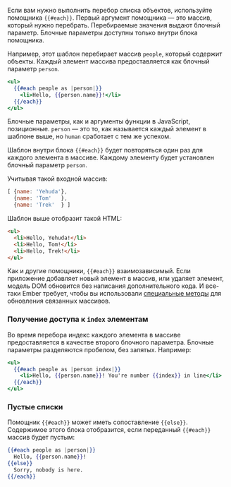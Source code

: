 Если вам нужно выполнить перебор списка объектов, используйте помощника `{{#each}}`. Первый аргумент помощника — это массив, который нужно перебрать. Перебираемые значения выдают блочный параметр. Блочные параметры доступны только внутри блока помощника.

Например, этот шаблон перебирает массив `people`, который содержит объекты. Каждый элемент массива предоставляется как блочный параметр `person`.

```hbs
<ul>
  {{#each people as |person|}}
    <li>Hello, {{person.name}}!</li>
  {{/each}}
</ul>
```

Блочные параметры, как и аргументы функции в JavaScript, позиционные. `person` — это то, как называется каждый элемент в шаблоне выше, но `human` сработает с тем же успехом.

Шаблон внутри блока `{{#each}}` будет повторяться один раз для каждого элемента в массиве. Каждому элементу будет установлен блочный параметр `person`.

Учитывая такой входной массив:

```js
[ {name: 'Yehuda'},
  {name: 'Tom'   },
  {name: 'Trek'  } ]
```

Шаблон выше отобразит такой HTML:

```html
<ul>
  <li>Hello, Yehuda!</li>
  <li>Hello, Tom!</li>
  <li>Hello, Trek!</li>
</ul>
```

Как и другие помощники, `{{#each}}` взаимозависимый. Если приложение добавляет новый элемент в массив, или удаляет элемент, модель DOM обновится без написания дополнительного кода. И все-таки Ember требует, чтобы вы использовали [специальные методы](http://emjs.ru/v2/object-model/enumerables/) для обновления связанных массивов.

### Получение доступа к `index` элементам

Во время перебора индекс каждого элемента в массиве предоставляется в качестве второго блочного параметра. Блочные параметры разделяются пробелом, без запятых. Например:

```hbs
<ul>
  {{#each people as |person index|}}
    <li>Hello, {{person.name}}! You're number {{index}} in line</li>
  {{/each}}
</ul>
```

### Пустые списки

Помощник `{{#each}}` может иметь сопоставление `{{else}}`. Содержимое этого блока отобразится, если переданный `{{#each}}` массив будет пустым:

```hbs
{{#each people as |person|}}
  Hello, {{person.name}}!
{{else}}
  Sorry, nobody is here.
{{/each}}
```